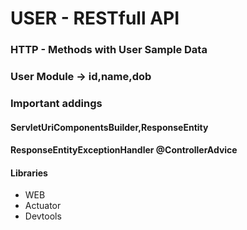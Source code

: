 # USER - RESTfull API

### HTTP - Methods with User Sample Data

### User Module -> id,name,dob


### Important addings

#### ServletUriComponentsBuilder,ResponseEntity
#### ResponseEntityExceptionHandler @ControllerAdvice

#### Libraries

* WEB
* Actuator
* Devtools
